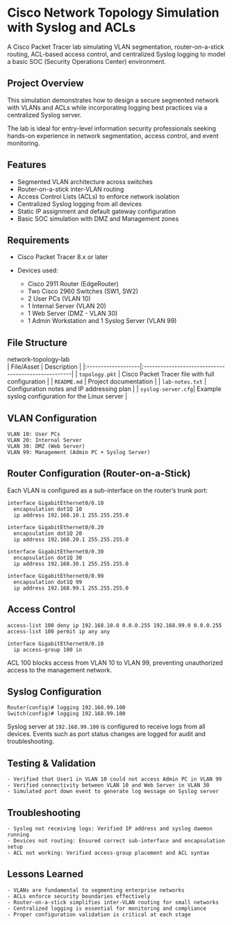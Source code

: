 # Cisco Network Topology Simulation with Syslog and ACLs

A Cisco Packet Tracer lab simulating VLAN segmentation, router-on-a-stick routing, ACL-based access control, and centralized Syslog logging to model a basic SOC (Security Operations Center) environment.

## Project Overview

This simulation demonstrates how to design a secure segmented network with VLANs and ACLs while incorporating logging best practices via a centralized Syslog server.

The lab is ideal for entry-level information security professionals seeking hands-on experience in network segmentation, access control, and event monitoring.

## Features

- Segmented VLAN architecture across switches
- Router-on-a-stick inter-VLAN routing
- Access Control Lists (ACLs) to enforce network isolation
- Centralized Syslog logging from all devices
- Static IP assignment and default gateway configuration
- Basic SOC simulation with DMZ and Management zones

## Requirements

- Cisco Packet Tracer 8.x or later
- Devices used:

    - Cisco 2911 Router (EdgeRouter)
    - Two Cisco 2960 Switches (SW1, SW2)
    - 2 User PCs (VLAN 10)
    - 1 Internal Server (VLAN 20)
    - 1 Web Server (DMZ - VLAN 30)
    - 1 Admin Workstation and 1 Syslog Server (VLAN 99)

## File Structure

network-topology-lab  
| File/Asset         | Description                                         |
|:-------------------|:----------------------------------------------------|
| `topology.pkt`     | Cisco Packet Tracer file with full configuration    |
| `README.md`        | Project documentation                               |
| `lab-notes.txt`    | Configuration notes and IP addressing plan          |
| `syslog-server.cfg`| Example syslog configuration for the Linux server   |

## VLAN Configuration

    VLAN 10: User PCs  
    VLAN 20: Internal Server  
    VLAN 30: DMZ (Web Server)  
    VLAN 99: Management (Admin PC + Syslog Server)

## Router Configuration (Router-on-a-Stick)

Each VLAN is configured as a sub-interface on the router’s trunk port:

    interface GigabitEthernet0/0.10
      encapsulation dot1Q 10
      ip address 192.168.10.1 255.255.255.0

    interface GigabitEthernet0/0.20
      encapsulation dot1Q 20
      ip address 192.168.20.1 255.255.255.0

    interface GigabitEthernet0/0.30
      encapsulation dot1Q 30
      ip address 192.168.30.1 255.255.255.0

    interface GigabitEthernet0/0.99
      encapsulation dot1Q 99
      ip address 192.168.99.1 255.255.255.0

## Access Control

    access-list 100 deny ip 192.168.10.0 0.0.0.255 192.168.99.0 0.0.0.255
    access-list 100 permit ip any any

    interface GigabitEthernet0/0.10
      ip access-group 100 in

ACL 100 blocks access from VLAN 10 to VLAN 99, preventing unauthorized access to the management network.

## Syslog Configuration

    Router(config)# logging 192.168.99.100
    Switch(config)# logging 192.168.99.100

Syslog server at `192.168.99.100` is configured to receive logs from all devices. Events such as port status changes are logged for audit and troubleshooting.

## Testing & Validation

    - Verified that User1 in VLAN 10 could not access Admin PC in VLAN 99
    - Verified connectivity between VLAN 10 and Web Server in VLAN 30
    - Simulated port down event to generate log message on Syslog server

## Troubleshooting

    - Syslog not receiving logs: Verified IP address and syslog daemon running
    - Devices not routing: Ensured correct sub-interface and encapsulation setup
    - ACL not working: Verified access-group placement and ACL syntax

## Lessons Learned

    - VLANs are fundamental to segmenting enterprise networks
    - ACLs enforce security boundaries effectively
    - Router-on-a-stick simplifies inter-VLAN routing for small networks
    - Centralized logging is essential for monitoring and compliance
    - Proper configuration validation is critical at each stage
